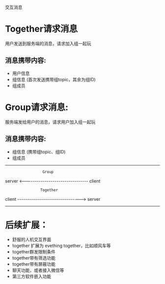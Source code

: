 

交互消息
# Together请求消息
  用户发送到服务端的消息，请求加入组一起玩
##  消息携带内容:
 * 用户信息
 * 组信息 (首次发送携带组topic，其余为组ID)
 * 组成员

# Group请求消息:  
   服务端发给用户的消息，请求用户加入组一起玩
##  消息携带内容:
 * 组信息 (携带组topic、组ID)
 * 组成员
---------------------------------------
                     Group
   server   <--------------------------------   client

                    Together
   client   -------------------------------->   server
 
---------------------------------------


# 后续扩展：
 * 舒服的人机交互界面
 * together 扩展为 evething together，比如顺风车等
 * together群发限制条件
 * together带有筛选功能
 * together带有屏蔽功能
 * 聊天功能，或者接入微信等
 * 第三方软件嵌入功能
